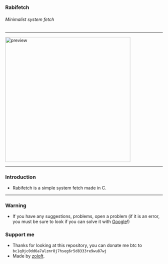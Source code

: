 ## <h3>Rabifetch</h3>

<h6>Minimalist system fetch</h6>

---

<p>
    <img src="https://cdn.discordapp.com/attachments/1175071108144312374/1181458084883865620/image.png?ex=65812195&is=656eac95&hm=2ca7e21979fe9796525f82295e24f28585c5160655eb525387fdafd6cd92e07b&" alt="preview" width="400px"/><br/>
</p>

---

<h3>Introduction</h3>

- Rabifetch is a simple system fetch made in C.

---

<h3>Warning</h3>

- If you have any suggestions, problems, open a problem (if it is an error, you must be sure to look if you can solve it with [Google](https://giybf.com)!)

<h3>Support me</h3>

- Thanks for looking at this repository, you can donate me btc to `bc1q0jc0dd6a7alzmr8j7hseg6r5d8333re9wu87wj`
- Made by [zoloft](https://gitlab.com/imzoloft).
